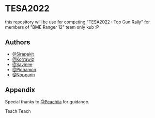 # TESA2022

this repository will be use for competing "TESA2022 : Top Gun Rally" for members of "BME Ranger 12" team only kub :P

## Authors

- [@Sirapakit](https://www.github.com/octokatherine)
- [@Korrawiz](https://www.github.com/octokatherine)
- [@Savinee](https://www.github.com/octokatherine)
- [@Pichamon](https://www.github.com/octokatherine)
- [@Nopparin](https://www.github.com/octokatherine)



## Appendix

Special thanks to [@Peachiia](https://www.github.com/peachiia) for guidance.

Teach Teach